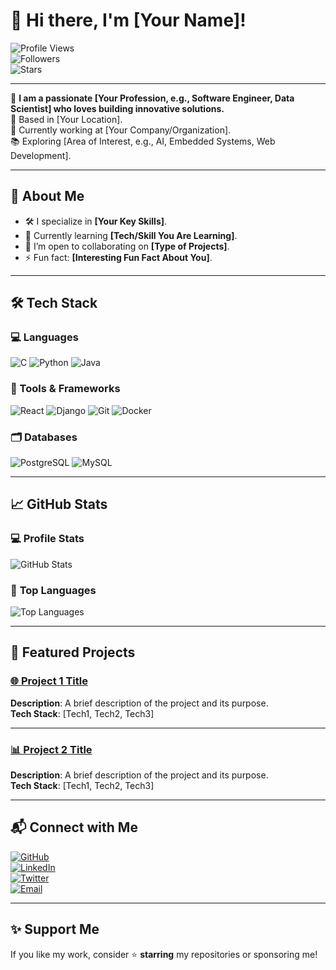 # 👋 Hi there, I'm [Your Name]!

![Profile Views](https://komarev.com/ghpvc/?username=yourusername&label=Profile%20views&color=0e75b6&style=flat)  
![Followers](https://img.shields.io/github/followers/yourusername?label=Followers&style=flat-square)  
![Stars](https://img.shields.io/github/stars/yourusername?label=Stars&style=flat-square)

---

🌟 **I am a passionate [Your Profession, e.g., Software Engineer, Data Scientist] who loves building innovative solutions.**  
📍 Based in [Your Location].  
💼 Currently working at [Your Company/Organization].  
📚 Exploring [Area of Interest, e.g., AI, Embedded Systems, Web Development].

---

## 🚀 About Me

- 🛠️ I specialize in **[Your Key Skills]**.
- 🌱 Currently learning **[Tech/Skill You Are Learning]**.
- 👯 I’m open to collaborating on **[Type of Projects]**.
- ⚡ Fun fact: **[Interesting Fun Fact About You]**.

---

## 🛠️ Tech Stack

### 💻 Languages
![C](https://img.shields.io/badge/-C-informational?logo=c&logoColor=white&style=flat)
![Python](https://img.shields.io/badge/-Python-blue?logo=python&logoColor=white&style=flat)
![Java](https://img.shields.io/badge/-Java-orange?logo=java&logoColor=white&style=flat)

### 🔧 Tools & Frameworks
![React](https://img.shields.io/badge/-React-blue?logo=react&logoColor=white&style=flat)
![Django](https://img.shields.io/badge/-Django-green?logo=django&logoColor=white&style=flat)
![Git](https://img.shields.io/badge/-Git-orange?logo=git&logoColor=white&style=flat)
![Docker](https://img.shields.io/badge/-Docker-blue?logo=docker&logoColor=white&style=flat)

### 🗂️ Databases
![PostgreSQL](https://img.shields.io/badge/-PostgreSQL-blue?logo=postgresql&logoColor=white&style=flat)
![MySQL](https://img.shields.io/badge/-MySQL-orange?logo=mysql&logoColor=white&style=flat)

---

## 📈 GitHub Stats

### 💻 **Profile Stats**
![GitHub Stats](https://github-readme-stats.vercel.app/api?username=yourusername&show_icons=true&theme=radical)  

### 🌟 **Top Languages**
![Top Languages](https://github-readme-stats.vercel.app/api/top-langs/?username=yourusername&layout=compact&theme=radical)

---

## 💼 Featured Projects

### [🌐 Project 1 Title](https://github.com/yourusername/project1)
**Description**: A brief description of the project and its purpose.  
**Tech Stack**: [Tech1, Tech2, Tech3]  

---

### [📊 Project 2 Title](https://github.com/yourusername/project2)
**Description**: A brief description of the project and its purpose.  
**Tech Stack**: [Tech1, Tech2, Tech3]  

---

## 📬 Connect with Me

[![GitHub](https://img.shields.io/badge/GitHub-100000?style=flat-square&logo=github&logoColor=white)](https://github.com/yourusername)  
[![LinkedIn](https://img.shields.io/badge/LinkedIn-blue?style=flat-square&logo=linkedin&logoColor=white)](https://linkedin.com/in/yourprofile)  
[![Twitter](https://img.shields.io/badge/Twitter-1DA1F2?style=flat-square&logo=twitter&logoColor=white)](https://twitter.com/yourusername)  
[![Email](https://img.shields.io/badge/Email-red?style=flat-square&logo=gmail&logoColor=white)](mailto:your-email@example.com)

---

## ✨ Support Me

If you like my work, consider ⭐ **starring** my repositories or sponsoring me!  
